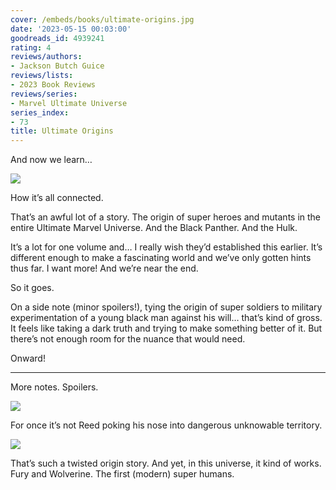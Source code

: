 ```yaml
---
cover: /embeds/books/ultimate-origins.jpg
date: '2023-05-15 00:03:00'
goodreads_id: 4939241
rating: 4
reviews/authors:
- Jackson Butch Guice
reviews/lists:
- 2023 Book Reviews
reviews/series:
- Marvel Ultimate Universe
series_index:
- 73
title: Ultimate Origins
---
```

And now we learn…

![](/embeds/books/attachments/ultimate-origins-textbundle-5be231.png)

How it’s all connected. 

That’s an awful lot of a story. The origin of super heroes and mutants in the entire Ultimate Marvel Universe. And the Black Panther. And the Hulk. 

It’s a lot for one volume and… I really wish they’d established this earlier. It’s different enough to make a fascinating world and we’ve only gotten hints thus far. I want more! And we’re near the end. 

So it goes. 

On a side note (minor spoilers!), tying the origin of super soldiers to military experimentation of a young black man against his will… that’s kind of gross. It feels like taking a dark truth and trying to make something better of it. But there’s not enough room for the nuance that would need. 

Onward!

<!--more-->

---



More notes. Spoilers. 

![](/embeds/books/attachments/ultimate-origins-textbundle-8e18f8.png)

For once it’s not Reed poking his nose into dangerous unknowable territory. 

![](/embeds/books/attachments/ultimate-origins-textbundle-e4bde6.png)

That’s such a twisted origin story. And yet, in this universe, it kind of works. Fury and Wolverine. The first (modern) super humans. 
